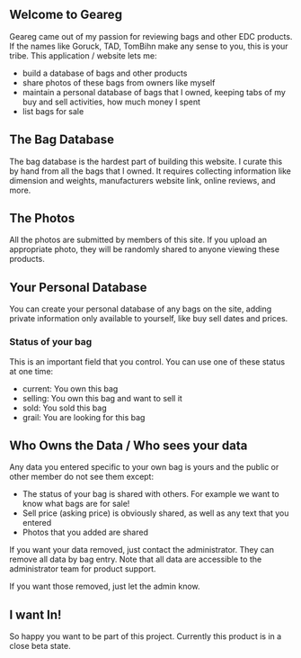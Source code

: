 ## Welcome to Geareg

Geareg came out of my passion for reviewing bags and other EDC products. If the names like Goruck, TAD, TomBihn make any sense to you, this is your tribe. This application / website lets me:

- build a database of bags and other products
- share photos of these bags from owners like myself
- maintain a personal database of bags that I owned, keeping tabs of my buy and sell activities, how much money I spent
- list bags for sale

## The Bag Database

The bag database is the hardest part of building this website. I curate this by hand from all the bags that I owned. It requires collecting
information like dimension and weights, manufacturers website link, online reviews, and more.

## The Photos

All the photos are submitted by members of this site. If you upload an appropriate photo, they will be randomly shared to anyone viewing
these products.

## Your Personal Database

You can create your personal database of any bags on the site, adding private information only available to yourself, like buy sell dates and
prices.

### Status of your bag

This is an important field that you control. You can use one of these status at one time:

- current: You own this bag
- selling: You own this bag and want to sell it
- sold: You sold this bag
- grail: You are looking for this bag

## Who Owns the Data / Who sees your data

Any data you entered specific to your own bag is yours and the public or other member do not see them except:

- The status of your bag is shared with others. For example we want to know what bags are for sale!
- Sell price (asking price) is obviously shared, as well as any text that you entered
- Photos that you added are shared

If you want your data removed, just contact the administrator. They can remove all data by bag entry.
Note that all data are accessible to the administrator team for product support.

If you want those removed, just let the admin know.

## I want In!

So happy you want to be part of this project. Currently this product is in a close beta state.
